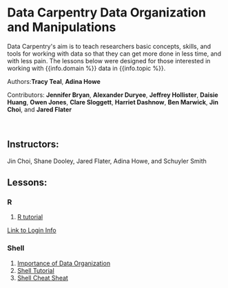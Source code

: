 # Data Carpentry Data Organization and Manipulations 

Data Carpentry's aim is to teach researchers basic concepts, skills,
and tools for working with data so that they can get more done in less
time, and with less pain. The lessons below were designed for those interested 
in working with {{info.domain %}} data in {{info.topic %}}. 


Authors:**Tracy Teal**, **Adina Howe**

Contributors: **Jennifer Bryan**, **Alexander Duryee**, **Jeffrey Hollister**, **Daisie Huang**, **Owen Jones**, **Clare Sloggett**, **Harriet Dashnow**, **Ben Marwick**, **Jin Choi**, and **Jared Flater** 

<br> 

## Instructors:
Jin Choi, Shane Dooley, Jared Flater, Adina Howe, and Schuyler Smith

## Lessons:

### R
1. [R tutorial](http://germslab.org/datavisualization/index.html)

[Link to Login Info](https://docs.google.com/spreadsheets/d/1aeJMMoWf-0M69gGmCQXWw-bafrsq_AZyGI3zBvPsNlM/edit?usp=sharing)

### Shell
1. [Importance of Data Organization](http://germslab.org/P3-germs-training/lessons/00-intro-to-data-tidy.html)			
2. [Shell Tutorial](http://germslab.org/Shell_Tutorial/)
3. [Shell Cheat Sheat](https://files.fosswire.com/2007/08/fwunixref.pdf)






